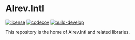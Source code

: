 # Alrev.Intl
[![license](https://img.shields.io/github/license/pointnet/alrev-intl)](https://github.com/pointnet/alrev-intl/blob/master/LICENSE)
[![codecov](https://codecov.io/gh/pointnet/alrev-intl/branch/develop/graph/badge.svg)](https://app.codecov.io/gh/pointnet/alrev-intl/branch/develop)
[![build-develop](https://github.com/pointnet/alrev-intl/actions/workflows/build-develop.yml/badge.svg)](https://github.com/pointnet/alrev-intl/actions/workflows/build-develop.yml)

This repository is the home of Alrev.Intl and related libraries.
